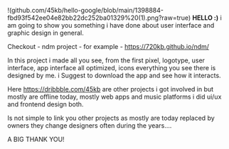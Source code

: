 !(github.com/45kb/hello-google/blob/main/1398884-fbd93f542ee04e82bb22dc252ba01329%20(1).png?raw=true)
**HELLO :)**
i am going to show you something i have done about user interface and graphic design in general.

Checkout - ndm project - for example - https://720kb.github.io/ndm/

In this project i made all you see, from the first pixel, logotype, user interface, app interface all optimized, icons everything you see there is designed by me.  i Suggest to download the app and see how it interacts.

Here https://dribbble.com/45kb are other projects i got involved in but mostly are offline today, mostly web apps and music platforms i did ui/ux and frontend design both.

Is not simple to link you other projects as mostly are today replaced by owners they change designers often during the years....

A BIG THANK YOU!


